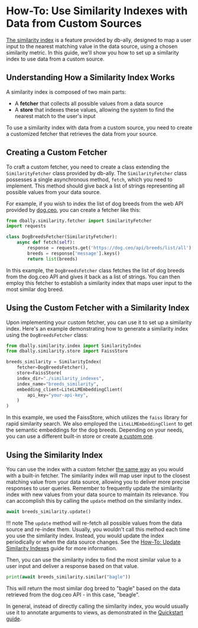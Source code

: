 # How-To: Use Similarity Indexes with Data from Custom Sources

[The similarity index](../concepts/similarity_indexes.md) is a feature provided by db-ally, designed to map a user input to the nearest matching value in the data source, using a chosen similarity metric. In this guide, we'll show you how to set up a similarity index to use data from a custom source.

## Understanding How a Similarity Index Works

A similarity index is composed of two main parts:

* A **fetcher** that collects all possible values from a data source
* A **store** that indexes these values, allowing the system to find the nearest match to the user's input

To use a similarity index with data from a custom source, you need to create a customized fetcher that retrieves the data from your source.

## Creating a Custom Fetcher

To craft a custom fetcher, you need to create a class extending the `SimilarityFetcher` class provided by db-ally. The `SimilarityFetcher` class possesses a single asynchronous method, `fetch`, which you need to implement. This method should give back a list of strings representing all possible values from your data source.

For example, if you wish to index the list of dog breeds from the web API provided by [dog.ceo](https://dog.ceo/), you can create a fetcher like this:

```python
from dbally.similarity.fetcher import SimilarityFetcher
import requests

class DogBreedsFetcher(SimilarityFetcher):
    async def fetch(self):
        response = requests.get('https://dog.ceo/api/breeds/list/all').json()
        breeds = response['message'].keys()
        return list(breeds)
```

In this example, the `DogBreedsFetcher` class fetches the list of dog breeds from the dog.ceo API and gives it back as a list of strings. You can then employ this fetcher to establish a similarity index that maps user input to the most similar dog breed.

## Using the Custom Fetcher with a Similarity Index

Upon implementing your custom fetcher, you can use it to set up a similarity index. Here's an example demonstrating how to generate a similarity index using the `DogBreedsFetcher` class:

```python
from dbally.similarity.index import SimilarityIndex
from dbally.similarity.store import FaissStore

breeds_similarity = SimilarityIndex(
    fetcher=DogBreedsFetcher(),
    store=FaissStore(
    index_dir="./similarity_indexes",
    index_name="breeds_similarity",
    embedding_client=LiteLLMEmbeddingClient(
        api_key="your-api-key",
    )
)
```

In this example, we used the FaissStore, which utilizes the `faiss` library for rapid similarity search. We also employed the `LiteLLMEmbeddingClient` to get the semantic embeddings for the dog breeds. Depending on your needs, you can use a different built-in store or create [a custom one](../how-to/use_custom_similarity_store.md).

## Using the Similarity Index

You can use the index with a custom fetcher [the same way](../quickstart/quickstart2.md) as you would with a built-in fetcher. The similarity index will map user input to the closest matching value from your data source, allowing you to deliver more precise responses to user queries. Remember to frequently update the similarity index with new values from your data source to maintain its relevance. You can accomplish this by calling the `update` method on the similarity index.

```python
await breeds_similarity.update()
```

!!! note
    The `update` method will re-fetch all possible values from the data source and re-index them. Usually, you wouldn't call this method each time you use the similarity index. Instead, you would update the index periodically or when the data source changes. See the [How-To: Update Similarity Indexes](../how-to/update_similarity_indexes.md) guide for more information.

Then, you can use the similarity index to find the most similar value to a user input and deliver a response based on that value.

```python
print(await breeds_similarity.similar("bagle"))
```

This will return the most similar dog breed to "bagle" based on the data retrieved from the dog.ceo API - in this case, "beagle".

In general, instead of directly calling the similarity index, you would usually use it to annotate arguments to views, as demonstrated in the [Quickstart guide](../quickstart/quickstart2.md).